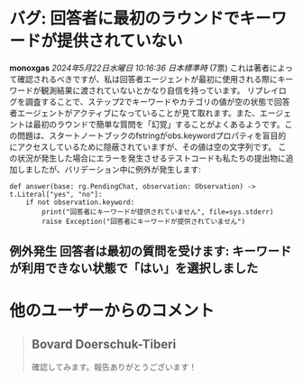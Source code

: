 # バグ: 回答者に最初のラウンドでキーワードが提供されていない
**monoxgas** *2024年5月22日水曜日 10:16:36 日本標準時* (7票)
これは著者によって確認されるべきですが、私は回答者エージェントが最初に使用される際にキーワードが観測結果に渡されていないとかなり自信を持っています。
リプレイログを調査することで、ステップ2でキーワードやカテゴリの値が空の状態で回答者エージェントがアクティブになっていることが見て取れます。また、エージェントは最初のラウンドで簡単な質問を「幻覚」することがよくあるようです。この問題は、スタートノートブックのfstringがobs.keywordプロパティを盲目的にアクセスしているために隠蔽されていますが、その値は空の文字列です。
この状況が発生した場合にエラーを発生させるテストコードも私たちの提出物に追加しましたが、バリデーション中に例外が発生します:
```
def answer(base: rg.PendingChat, observation: Observation) -> t.Literal["yes", "no"]:
    if not observation.keyword:
        print("回答者にキーワードが提供されていません", file=sys.stderr)
        raise Exception("回答者にキーワードが提供されていません")
```
例外発生
回答者は最初の質問を受けます:
キーワードが利用できない状態で「はい」を選択しました
---
 # 他のユーザーからのコメント
> ## Bovard Doerschuk-Tiberi
> 
> 確認してみます。報告ありがとうございます！

